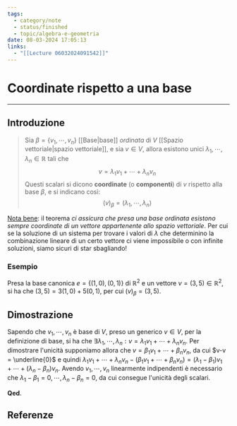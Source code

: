 ```yaml
---
tags:
  - category/note
  - status/finished
  - topic/algebra-e-geometria
date: 08-03-2024 17:05:13
links:
  - "[[Lecture 06032024091542]]"
---
```

# Coordinate rispetto a una base
---
## Introduzione
> Sia $\beta = \{v_{1}, \cdots, v_{n}\}$ [[Base|base]] _ordinata_ di $V$ [[Spazio vettoriale|spazio vettoriale]], e sia $v \in V$, allora esistono unici $\lambda_{1}, \cdots, \lambda_{n} \in \mathbb{R}$ tali che
> $$v = \lambda_{1}v_{1} + \cdots + \lambda_{n}v_{n}$$
> Questi scalari si dicono **coordinate** (o **componenti**) di $v$ rispetto alla base $\beta$, e si indicano così:
> $$(v)_{\beta} = (\lambda_{1}, \cdots, \lambda_{n})$$

<u>Nota bene</u>: il teorema _ci assicura che presa una base ordinata esistono sempre coordinate di un vettore appartenente allo spazio vettoriale_. Per cui se la soluzione di un sistema per trovare i valori di $\lambda$ che determinino la combinazione lineare di un certo vettore ci viene impossibile o con infinite soluzioni, siamo sicuri di star sbagliando!

### Esempio
Presa la base canonica $e = \{(1, 0), (0, 1)\}$ di $\mathbb{R}^{2}$ e un vettore $v = (3, 5) \in \mathbb{R}^{2}$, si ha che $(3, 5) = 3(1, 0) + 5(0, 1)$, per cui $(v)_{\beta} = (3, 5)$.

## Dimostrazione
Sapendo che $v_{1}, \cdots, v_{n}$ è base di $V$, preso un generico $v \in V$, per la definizione di base, si ha che $\exists \lambda_{1}, \cdots, \lambda_{n} : v = \lambda_{1}v_{1} + \cdots + \lambda_{n}v_{n}$. Per dimostrare l'unicità supponiamo allora che $v = \beta_{1}v_{1} + \cdots + \beta_{n}v_{n}$, da cui $v-v = \underline{0}$ e quindi $\lambda_{1}v_{1} + \cdots + \lambda_{n}v_{n} - (\beta_{1}v_{1} + \cdots + \beta_{n}v_{n}) = (\lambda_{1} - \beta_{1})v_{1} + \cdots + (\lambda_{n} - \beta_{n})v_{n}$. Avendo $v_{1}, \cdots, v_{n}$ linearmente indipendenti è necessario che $\lambda_{1} - \beta_{1} = 0, \cdots, \lambda_{n} - \beta_{n} = 0$, da cui consegue l'unicità degli scalari.

**Qed**.

## Referenze
